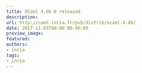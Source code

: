 ```yaml
---
title: OCaml 4.06.0 released
description:
url: http://caml.inria.fr/pub/distrib/ocaml-4.06/
date: 2017-11-03T00:00:00-00:00
preview_image:
featured:
authors:
- inria
tags:
- inria
---
```



